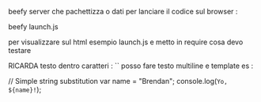 beefy server che pachettizza o dati 
per lanciare il codice sul browser :

beefy launch.js 

per visualizzare sul html esempio launch.js e metto in require cosa devo testare


RICARDA testo dentro caratteri : `` 
posso fare testo multiline e template
es :  

// Simple string substitution
var name = "Brendan";
console.log(`Yo, ${name}!`);




